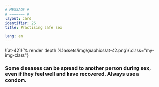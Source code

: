 ```yaml
---
# MESSAGE #
# ======= #
layout: card
identifier: 26
title: Practising safe sex

lang: en
---
```


![at-42]({% render_depth %}assets/img/graphics/at-42.png){:class="my-img-class"}

### Some diseases can be spread to another person during sex, even if they feel well and have recovered. Always use a condom.
